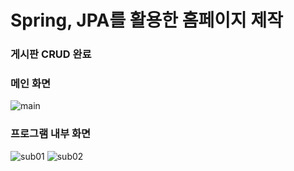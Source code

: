# Spring, JPA를 활용한 홈페이지 제작

### 게시판 CRUD 완료

### 메인 화면
![main](https://user-images.githubusercontent.com/95290996/161718892-0c394652-49db-4245-8ccd-6a268b4af1df.PNG)

### 프로그램 내부 화면
![sub01](https://user-images.githubusercontent.com/95290996/161718939-ad7281f9-72c7-48c6-9927-016154493259.PNG)
![sub02](https://user-images.githubusercontent.com/95290996/161718955-5f605ef0-fdbd-479b-b1b4-20caafcb6a94.PNG)
